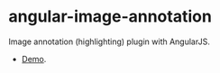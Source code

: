 # angular-image-annotation
Image annotation (highlighting) plugin with AngularJS.

* [Demo](http://gjk0090.github.io//angular-image-annotation  "Demo").
